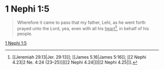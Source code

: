 # 1 Nephi 1:5

> Wherefore it came to pass that my father, Lehi, as he went forth prayed unto the Lord, yea, even with all his <u>heart</u>[^a], in behalf of his people.

[1 Nephi 1:5](https://www.churchofjesuschrist.org/study/scriptures/bofm/1-ne/1?lang=eng&id=p5#p5)


[^a]: [[Jeremiah 29.13|Jer. 29:13]]; [[James 5.16|James 5:16]]; [[2 Nephi 4.23|2 Ne. 4:24 (23–25)]][[2 Nephi 4.24|]][[2 Nephi 4.25|]].  

